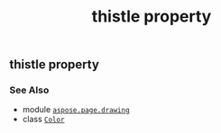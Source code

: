 ﻿---
title: thistle property
second_title: Aspose.Page for Python via .NET API References
description: 
type: docs
weight: 1490
url: /python-net/aspose.page.drawing/color/thistle/
is_root: false
---

## thistle property


### See Also
* module [`aspose.page.drawing`](../../)
* class [`Color`](/page/python-net/aspose.page.drawing/color)
